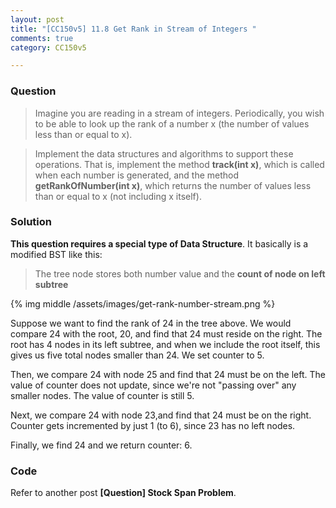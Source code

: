 ```yaml
---
layout: post
title: "[CC150v5] 11.8 Get Rank in Stream of Integers "
comments: true
category: CC150v5

---
```


### Question

> Imagine you are reading in a stream of integers. Periodically, you wish to be able to look up the rank of a number x (the number of values less than or equal to x). 

> Implement the data structures and algorithms to support these operations. That is, implement the method __track(int x)__, which is called when each number is generated, and the method __getRankOfNumber(int x)__, which returns the number of values less than or equal to x (not including x itself). 

### Solution

__This question requires a special type of Data Structure__. It basically is a modified BST like this: 

> The tree node stores both number value and the __count of node on left subtree__

{% img middle /assets/images/get-rank-number-stream.png %}

Suppose we want to find the rank of 24 in the tree above. We would compare 24 with the root, 20, and find that 24 must reside on the right. The root has 4 nodes in its left subtree, and when we include the root itself, this gives us five total nodes smaller than 24. We set counter to 5.

Then, we compare 24 with node 25 and find that 24 must be on the left. The value of counter does not update, since we're not "passing over" any smaller nodes. The value of counter is still 5. 

Next, we compare 24 with node 23,and find that 24 must be on the right. Counter gets incremented by just 1 (to 6), since 23 has no left nodes.

Finally, we find 24 and we return counter: 6.

### Code

Refer to another post __[Question] Stock Span Problem__.
